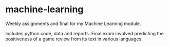 # machine-learning
Weekly assignments and final for my Machine Learning module.

Includes python code, data and reports. Final exam involved predicting the positiveness of a game review from its text in various languages.